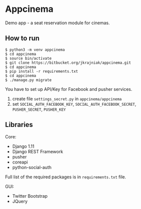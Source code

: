 Appcinema
============

Demo app - a seat reservation module for cinemas.

How to run
----------

```
$ python3 -m venv appcinema
$ cd appcinema
$ source bin/activate
$ git clone https://bitbucket.org/jkrajniak/appcinema.git
$ cd appcinema
$ pip install -r requirements.txt
$ cd appcinema
$ ./manage.py migrate
```

You have to set up API/Key for Facebook and pusher services.

 1. create file ```settings_secret.py``` in ```appcinema/appcinema```
 2. set ```SOCIAL_AUTH_FACEBOOK_KEY```, ```SOCIAL_AUTH_FACEBOOK_SECRET```,
    ```PUSHER_SECRET```, ```PUSHER_KEY```


Libraries
---------
Core:
 - Django 1.11
 - Django REST Framework
 - pusher
 - coreapi
 - python-social-auth

Full list of the required packages is in ```requirements.txt``` file.

GUI:
 - Twitter Bootstrap
 - JQuery